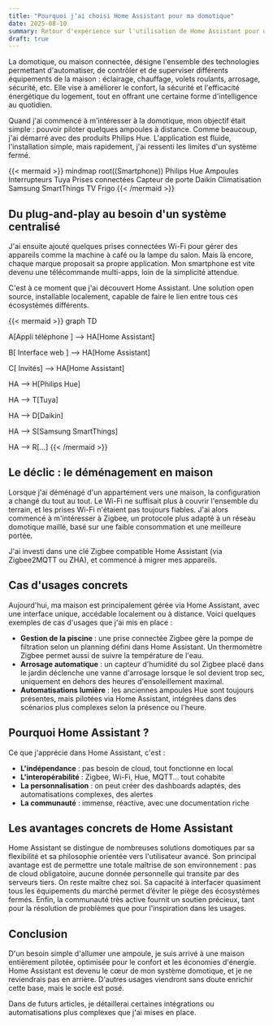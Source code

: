 ```yaml
---
title: "Pourquoi j'ai choisi Home Assistant pour ma domotique"
date: 2025-08-10
summary: Retour d'expérience sur l'utilisation de Home Assistant pour une maison connectée, de Philips Hue aux capteurs Zigbee en passant par l'arrosage automatique
draft: true
---
```


La domotique, ou maison connectée, désigne l'ensemble des technologies permettant d'automatiser, de contrôler et de superviser différents équipements de la maison : éclairage, chauffage, volets roulants, arrosage, sécurité, etc. Elle vise à améliorer le confort, la sécurité et l'efficacité énergétique du logement, tout en offrant une certaine forme d'intelligence au quotidien.

Quand j'ai commencé à m'intéresser à la domotique, mon objectif était simple : pouvoir piloter quelques ampoules à distance. Comme beaucoup, j'ai démarré avec des produits Philips Hue. L'application est fluide, l'installation simple, mais rapidement, j'ai ressenti les limites d'un système fermé.

{{< mermaid >}}
mindmap
root((Smartphone))
  Philips Hue
    Ampoules
    Interrupteurs
  Tuya
    Prises connectées
    Capteur de porte
  Daikin
    Climatisation
  Samsung SmartThings
    TV
    Frigo
{{< /mermaid >}}

## Du plug-and-play au besoin d'un système centralisé

J'ai ensuite ajouté quelques prises connectées Wi-Fi pour gérer des appareils comme la machine à café ou la lampe du salon. Mais là encore, chaque marque proposait sa propre application. Mon smartphone est vite devenu une télécommande multi-apps, loin de la simplicité attendue.

C'est à ce moment que j'ai découvert Home Assistant. Une solution open source, installable localement, capable de faire le lien entre tous ces écosystèmes différents.

{{< mermaid >}}
graph TD

A[Appli téléphone ] --> HA[Home Assistant]

B[ Interface web ] --> HA[Home Assistant]

C[ Invités] --> HA[Home Assistant]

HA --> H[Philips Hue]

HA --> T[Tuya]

HA --> D[Daikin]

HA --> S[Samsung SmartThings]

HA --> R[...]
{{< /mermaid >}}


## Le déclic : le déménagement en maison

Lorsque j'ai déménagé d'un appartement vers une maison, la configuration a changé du tout au tout. Le Wi-Fi ne suffisait plus à couvrir l'ensemble du terrain, et les prises Wi-Fi n'étaient pas toujours fiables. J'ai alors commencé à m'intéresser à Zigbee, un protocole plus adapté à un réseau domotique maillé, basé sur une faible consommation et une meilleure portée.

J'ai investi dans une clé Zigbee compatible Home Assistant (via Zigbee2MQTT ou ZHA), et commencé à migrer mes appareils.

## Cas d'usages concrets

Aujourd'hui, ma maison est principalement gérée via Home Assistant, avec une interface unique, accédable localement ou à distance. Voici quelques exemples de cas d'usages que j'ai mis en place :

- **Gestion de la piscine** : une prise connectée Zigbee gère la pompe de filtration selon un planning défini dans Home Assistant. Un thermomètre Zigbee permet aussi de suivre la température de l'eau.
- **Arrosage automatique** : un capteur d'humidité du sol Zigbee placé dans le jardin déclenche une vanne d'arrosage lorsque le sol devient trop sec, uniquement en dehors des heures d'ensoleillement maximal.
- **Automatisations lumière** : les anciennes ampoules Hue sont toujours présentes, mais pilotées via Home Assistant, intégrées dans des scénarios plus complexes selon la présence ou l'heure.

## Pourquoi Home Assistant ?

Ce que j'apprécie dans Home Assistant, c'est :

- **L'indépendance** : pas besoin de cloud, tout fonctionne en local
- **L'interopérabilité** : Zigbee, Wi-Fi, Hue, MQTT... tout cohabite
- **La personnalisation** : on peut créer des dashboards adaptés, des automatisations complexes, des alertes
- **La communauté** : immense, réactive, avec une documentation riche

## Les avantages concrets de Home Assistant

Home Assistant se distingue de nombreuses solutions domotiques par sa flexibilité et sa philosophie orientée vers l'utilisateur avancé. Son principal avantage est de permettre une totale maîtrise de son environnement : pas de cloud obligatoire, aucune donnée personnelle qui transite par des serveurs tiers. On reste maître chez soi. Sa capacité à interfacer quasiment tous les équipements du marché permet d’éviter le piège des écosystèmes fermés. Enfin, la communauté très active fournit un soutien précieux, tant pour la résolution de problèmes que pour l'inspiration dans les usages.

## Conclusion

D'un besoin simple d'allumer une ampoule, je suis arrivé à une maison entièrement pilotée, optimisée pour le confort et les économies d'énergie. Home Assistant est devenu le cœur de mon système domotique, et je ne reviendrais pas en arrière. D'autres usages viendront sans doute enrichir cette base, mais le socle est posé.

Dans de futurs articles, je détaillerai certaines intégrations ou automatisations plus complexes que j'ai mises en place.

